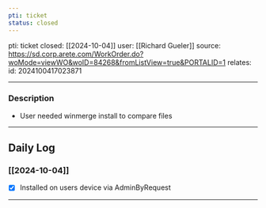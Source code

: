 ```yaml
---
pti: ticket
status: closed
---
```

pti: ticket 
closed: [[2024-10-04]]
user: [[Richard Gueler]]
source: https://sd.corp.arete.com/WorkOrder.do?woMode=viewWO&woID=84268&fromListView=true&PORTALID=1
relates: 
id: 2024100417023871

---
### Description
- User needed winmerge install to compare files
---
## Daily Log
### [[2024-10-04]]
- [x] Installed on users device via AdminByRequest
---